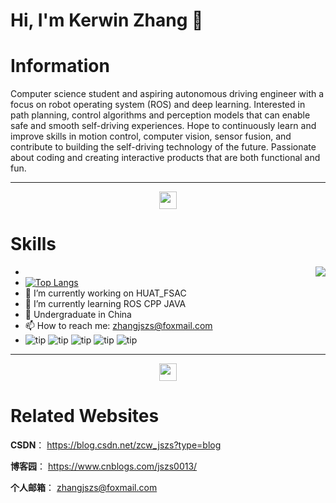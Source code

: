 # Hi, I'm Kerwin Zhang :wave:
#  Information
Computer science student and aspiring autonomous driving engineer with a focus on robot operating system (ROS) and deep learning.
Interested in path planning, control algorithms and perception models that can enable safe and smooth self-driving experiences.
Hope to continuously learn and improve skills in motion control, computer vision, sensor fusion, and contribute to building the self-driving technology of the future.
Passionate about coding and creating interactive products that are both functional and fun.
***
<p align="center">
  <samp>
    <img src="https://user-images.githubusercontent.com/5679180/79618120-0daffb80-80be-11ea-819e-d2b0fa904d07.gif" width="28px">
  </samp>
</p>




#  Skills
- <img align="right" src="https://github-readme-stats.vercel.app/api?username=zhangjszs&show_icons=true&theme=moltack" />
- [![Top Langs](https://github-readme-stats.vercel.app/api/top-langs/?username=zhangjszs&hide=HTML,css,php&layout=compact&show_icons=true)](https://github.com/anuraghazra/github-readme-stats)
- 🔭 I’m currently working on HUAT_FSAC
- 🌱 I’m currently learning ROS CPP JAVA 
- 🏫 Undergraduate in China
- 📫 How to reach me: zhangjszs@foxmail.com
- ![tip](https://badgen.net/badge/python/3.12&3.8/green?icon=python) ![tip](https://badgen.net/badge/c++/20/green?icon=c++) ![tip](https://badgen.net/badge/ubantu/18.04&22.04/green?icon=ubantu) ![tip](https://badgen.net/badge/Java/17.0.8/green?icon=Java) ![tip](https://badgen.net/badge/Ros/Melodic&Jazzy/green?icon=Ros)



***
 <p align="center">
  <samp>
    <img src="https://github.com/pifafu/pifafu/assets/5679180/07d226f9-2b92-4077-af43-37c92be369f2" width="28px">
  </samp>
</p>

#  Related Websites
**CSDN**： https://blog.csdn.net/zcw_jszs?type=blog

**博客园**： https://www.cnblogs.com/jszs0013/

**个人邮箱**： zhangjszs@foxmail.com
